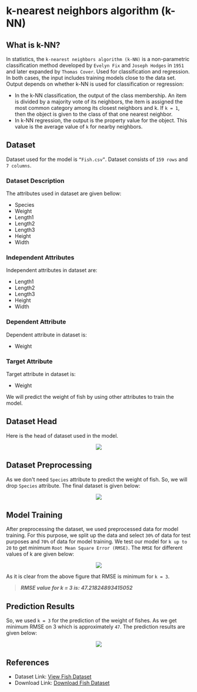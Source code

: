 # k-nearest neighbors algorithm (k-NN)

## What is k-NN?

In statistics, the `k-nearest neighbors algorithm (k-NN)` is a non-parametric classification method developed by `Evelyn Fix` and `Joseph Hodges` in `1951` and later expanded by `Thomas Cover`. Used for classification and regression. In both cases, the input includes training models close to the data set. Output depends on whether k-NN is used for classification or regression:

- In the k-NN classification, the output of the class membership. An item is divided by a majority vote of its neighbors, the item is assigned the most common category among its closest neighbors and k. If `k = 1`, then the object is given to the class of that one nearest neighbor.
- In k-NN regression, the output is the property value for the object. This value is the average value of `k` for nearby neighbors.

## Dataset

Dataset used for the model is `“Fish.csv”`. Dataset consists of `159 rows` and `7 columns`.

### Dataset Description

The attributes used in dataset are given bellow:

- Species
- Weight
- Length1
- Length2
- Length3
- Height
- Width

### Independent Attributes

Independent attributes in dataset are:

- Length1
- Length2
- Length3
- Height
- Width

### Dependent Attribute

Dependent attribute in dataset is:

- Weight

### Target Attribute

Target attribute in dataset is:

- Weight

We will predict the weight of fish by using other attributes to train the model.

## Dataset Head

Here is the head of dataset used in the model.

<p align="center">
  <a href="#">
    <img src="https://user-images.githubusercontent.com/93377842/147447741-78c1a544-d82f-4bf9-b284-419e4c21dcf6.png" />
  </a>
</p>

## Dataset Preprocessing

As we don't need `Species` attribute to predict the weight of fish. So, we will drop `Species` attribute. The final dataset is given below:

<p align="center">
  <a href="#">
    <img src="https://user-images.githubusercontent.com/93377842/147448549-59a2fa25-7b05-40b1-9311-99a7428a9e5c.png" />
  </a>
</p>

## Model Training

After preprocessing the dataset, we used preprocessed data for model training. For this purpose, we split up the data and select `30%` of data for test purposes and `70%` of data for model training. We test our model for `k up to 20` to get minimum `Root Mean Square Error (RMSE)`. The `RMSE` for different values of k are given below:

<p align="center">
  <a href="#">
    <img src="https://user-images.githubusercontent.com/93377842/147448904-61fc4298-6147-49c0-80f7-22d14484eb79.png" />
  </a>
</p>

As it is clear from the above figure that RMSE is minimum for `k = 3`.

> **_RMSE value for k = 3 is: 47.21824893415052_**

## Prediction Results

So, we used `k = 3` for the prediction of the weight of fishes. As we get minimum RMSE on 3 which is approximately `47`. The prediction results are given below:

<p align="center">
  <a href="#">
    <img src="https://user-images.githubusercontent.com/93377842/147450636-48747cb8-fc09-4ee5-85f6-ac3c6ba8bfa9.png" />
  </a>
</p>

## References

- Dataset Link: [View Fish Dataset](https://www.kaggle.com/aungpyaeap/fish-market)
- Download Link: [Download Fish Dataset](https://www.kaggle.com/aungpyaeap/fish-market/download)
